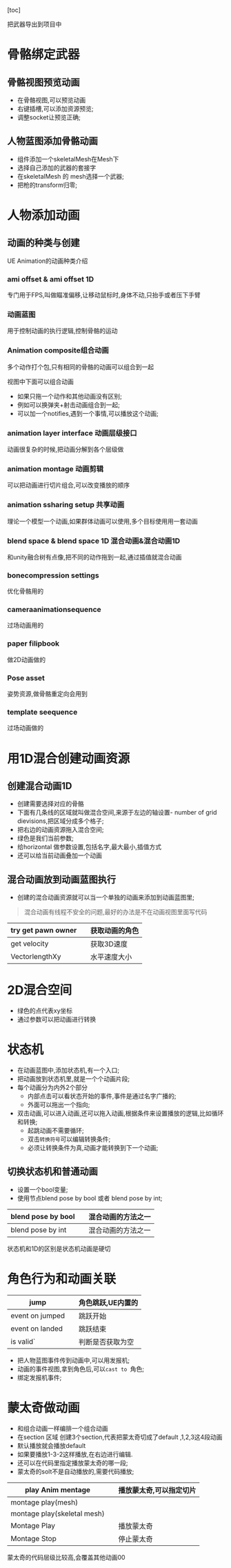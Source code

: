 [toc]

把武器导出到项目中

# 骨骼绑定武器

## 骨骼视图预览动画

- 在骨骼视图,可以预览动画
- 右键插槽,可以添加资源预览;
- 调整socket让预览正确;

## 人物蓝图添加骨骼动画

- 组件添加一个skeletalMesh在Mesh下
- 选择自己添加的武器的套接字
- 在skeletalMesh 的 mesh选择一个武器;
- 把枪的transform归零;





# 人物添加动画

## 动画的种类与创建

UE Animation的动画种类介绍

### ami offset & ami offset  1D

专门用于FPS,叫做瞄准偏移,让移动鼠标时,身体不动,只抬手或者压下手臂



### 动画蓝图

用于控制动画的执行逻辑,控制骨骼的运动



### Animation composite组合动画

多个动作打个包,只有相同的骨骼的动画可以组合到一起

视图中下面可以组合动画

- 如果只拖一个动作和其他动画没有区别;
- 例如可以换弹夹+射击动画组合到一起;
- 可以加一个notifies,遇到一个事情,可以播放这个动画;

### animation layer interface 动画层级接口

动画很复杂的时候,把动画分解到各个层级做

### animation montage 动画剪辑

可以把动画进行切片组合,可以改变播放的顺序

### animation ssharing setup 共享动画

理论一个模型一个动画,如果群体动画可以使用,多个目标使用用一套动画



### blend space & blend space 1D 混合动画&混合动画1D

和unity融合树有点像,把不同的动作拖到一起,通过插值就混合动画

### bonecompression settings

优化骨骼用的

### cameraanimationsequence

过场动画用的

###  paper filipbook

做2D动画做的



### Pose asset 

 姿势资源,做骨骼重定向会用到



### template seequence

过场动画做的





# 用1D混合创建动画资源

## 创建混合动画1D

- 创建需要选择对应的骨骼
- 下面有几条线的区域就叫做混合空间,来源于左边的轴设置- number of grid dievisions,把区域分成多个格子;
- 把右边的动画资源拖入混合空间;
- 绿色是我们当前参数;
- 给horizontal 做参数设置,包括名字,最大最小,插值方式
- 还可以给当前动画叠加一个动画

## 混合动画放到动画蓝图执行

- 创建的混合动画资源就可以当一个单独的动画来添加到动画蓝图里;

> 混合动画有线程不安全的问题,最好的办法是不在动画视图里面写代码

| try get pawn owner |      | 获取动画的角色 |
| ------------------ | ---- | -------------- |
| get velocity       |      | 获取3D速度     |
| VectorlengthXy     |      | 水平速度大小   |



# 2D混合空间

- 绿色的点代表xy坐标
- 通过参数可以把动画进行转换



# 状态机

- 在动画蓝图中,添加状态机,有一个入口;
- 把动画放到状态机里,就是一个个动画片段;
- 每个动画分为内外2个部分
  - 内部点击可以看状态开始的事件,事件是通过名字广播的;
  - 外面可以拖出一个指向;
- 双击动画,可以进入动画,还可以拖入动画,根据条件来设置播放的逻辑,比如循环和转换;
  - 起跳动画不需要循环;
  - 双击`转换符号`可以编辑转换条件;
  - 必须让转换条件为真,动画才能转换到下一个动画;



## 切换状态机和普通动画

- 设置一个bool变量;
- 使用节点blend pose by bool 或者 blend pose by int;



| blend pose by bool |      | 混合动画的方法之一 |
| ------------------ | ---- | ------------------ |
| blend pose by int  |      | 混合动画的方法之一 |



状态机和1D的区别是状态机动画是硬切



# 角色行为和动画关联

| jump            |      | 角色跳跃,UE内置的 |
| --------------- | ---- | ----------------- |
| event on jumped |      | 跳跃开始          |
| event on landed |      | 跳跃结束          |
| is valid`       |      | 判断是否获取为空  |

- 把人物蓝图事件传到动画中,可以用发报机;
- 动画的事件视图,拿到角色后,可以`cast to `角色;
- 绑定发报机事件;



# 蒙太奇做动画

- 和组合动画一样编排一个组合动画
- 在section 区域 创建3个section,代表把蒙太奇切成了default ,1,2,3这4段动画
- 默认播放就会播放default
- 如果要播放1-3-2这样播放,在右边进行编辑.
- 还可以在代码里指定播放蒙太奇的哪一段;
- 蒙太奇的solt不是自动播放的,需要代码播放;

| play Anim mentage           |      | 播放蒙太奇,可以指定切片 |
| --------------------------- | ---- | ----------------------- |
| montage play(mesh)          |      |                         |
| montage play(skeletal mesh) |      |                         |
| Montage Play                |      | 播放蒙太奇              |
| Montage Stop                |      | 停止蒙太奇              |

蒙太奇的代码层级比较高,会覆盖其他动画00